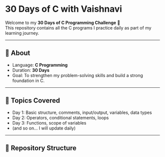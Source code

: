 # 30 Days of C with Vaishnavi

Welcome to my **30 Days of C Programming Challenge** 🎉  
This repository contains all the C programs I practice daily as part of my learning journey.

---

## 📖 About
- Language: **C Programming**
- Duration: **30 Days**
- Goal: To strengthen my problem-solving skills and build a strong foundation in C.

---

## 🚀 Topics Covered
- Day 1: Basic structure, comments, input/output, variables, data types  
- Day 2: Operators, conditional statements, loops  
- Day 3: Functions, scope of variables  
- (and so on... I will update daily)

---

## 📂 Repository Structure
